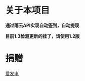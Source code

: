 # 关于本项目
**通过雨云API实现自动签到，自动提现**


**目前1.3检测更新的挂了，请使用1.2版**
# 捐赠
[爱发电](https://afdian.net/a/xingkongqwq)
